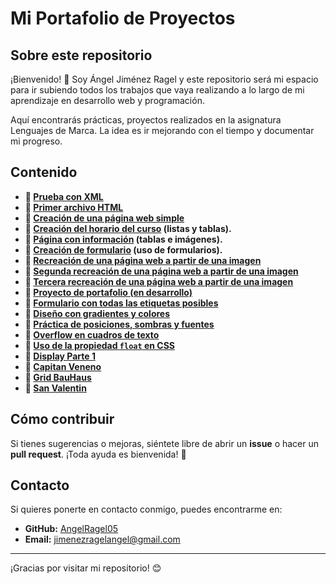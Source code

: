 # Mi Portafolio de Proyectos

## Sobre este repositorio
¡Bienvenido! 👋 Soy Ángel Jiménez Ragel y este repositorio será mi espacio para ir subiendo todos los trabajos que vaya realizando a lo largo de mi aprendizaje en desarrollo web y programación.

Aquí encontrarás prácticas, proyectos realizados en la asignatura Lenguajes de Marca. La idea es ir mejorando con el tiempo y documentar mi progreso.

## Contenido
- **📂 [Prueba con XML](../LDM/UD1_Act1/PruebaXML.xml)**
- **📂 [Primer archivo HTML](../LDM/UD2_Act1/Index.html)**
- **📂 [Creación de una página web simple](../LDM/UD2_Act2/Angel_actividad2.html)**
- **📂 [Creación del horario del curso](../LDM/UD2_Act3/Horario.html) (listas y tablas).**
- **📂 [Página con información](../LDM/UD2_Act4/G%C3%A9nerosMusicales.html) (tablas e imágenes).**
- **📂 [Creación de formulario](../LDM/UD2_Act5/Creaci%C3%B3nFormular%C3%ADo.html) (uso de formularios).**
- **📂 [Recreación de una página web a partir de una imagen](../LDM/UD3_Act1/Index.html)**
- **📂 [Segunda recreación de una página web a partir de una imagen](../LDM/UD3_Act2/Index.html)**
- **📂 [Tercera recreación de una página web a partir de una imagen](../LDM/UD3_Act2/News.html)**
- **📂 [Proyecto de portafolio (en desarrollo)](../LDM/UD3_Portafolio/WebPropia_Act6.html)**
- **📂 [Formulario con todas las etiquetas posibles](../LDM/Cuestionario/Index.html)**
- **📂 [Diseño con gradientes y colores](../LDM/GradiantesYColores/Index.html)**
- **📂 [Práctica de posiciones, sombras y fuentes](../LDM/positions-shadows-fonts/Index.html)**
- **📂 [Overflow en cuadros de texto](../LDM/Textos/Index.html)**
- **📂 [Uso de la propiedad `float` en CSS](../LDM/Flotante/Index.html)**
- **📂 [Display Parte 1](../LDM/Displayy/Index.html)**
- **📂 [Capitan Veneno](../LDM/CapitanVeneno/Index.html)**
- **📂 [Grid BauHaus](../LDM/Bauhaus/Index.html)**
- **📂 [San Valentin](../LDM/SanValentin/Index.html)**

## Cómo contribuir
Si tienes sugerencias o mejoras, siéntete libre de abrir un **issue** o hacer un **pull request**. ¡Toda ayuda es bienvenida! 🚀

## Contacto
Si quieres ponerte en contacto conmigo, puedes encontrarme en:
- **GitHub:** [AngelRagel05](https://github.com/AngelRagel05)
- **Email:** [jimenezragelangel@gmail.com](mailto:jimenezragelangel@gmail.com)

---
¡Gracias por visitar mi repositorio! 😊